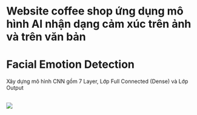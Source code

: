 # Website coffee shop ứng dụng mô hình AI nhận dạng cảm xúc trên ảnh và trên văn bản
<h1>Facial Emotion Detection</h1>
<p>Xây dựng mô hình CNN gồm 7 Layer, Lớp Full Connected (Dense) và Lớp Output </p>
</br>
<img src="https://drive.google.com/drive/u/2/folders/15j8s5rJ8FeJRSwTWRP41wDhJhqsOHvu9?hl=vi">

